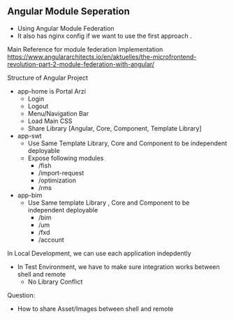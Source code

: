## Angular Module Seperation

- Using Angular Module Federation
- It also has nginx config if we want to use the first approach .

Main Reference for module federation Implementation
https://www.angulararchitects.io/en/aktuelles/the-microfrontend-revolution-part-2-module-federation-with-angular/

Structure of Angular Project

 - app-home is Portal Arzi 
   - Login
   - Logout
   - Menu/Navigation Bar
   - Load Main CSS
   - Share Library [Angular, Core, Component, Template Library]
 - app-swt 
   - Use Same Template Library, Core and Component to be independent deployable
   - Expose following modules
     - /fish
     - /import-request
     - /optimization
     - /rms
 - app-bim
   - Use Same template Library , Core and Component to be independent deployable
     - /bim
     - /um
     - /fxd
     - /account
 
    

In Local Development, we can use each application indepdently
 - In Test Environment, we have to make sure integration works between shell and remote 
   - No Library Conflict 


Question:
 - How to share Asset/Images between shell and remote 



